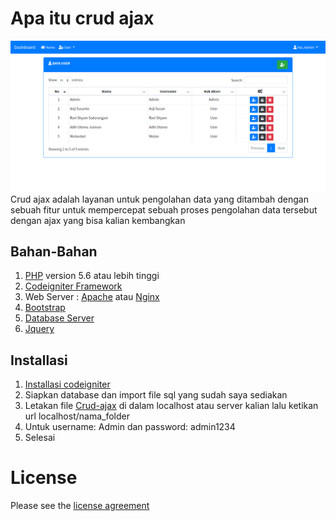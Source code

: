 # Apa itu crud ajax
![Image of Yaktocat](https://github.com/Fajarsubhan/crud-ajax/blob/master/assets/contoh.png)
Crud ajax adalah layanan untuk pengolahan data yang ditambah dengan sebuah fitur untuk
mempercepat sebuah proses pengolahan data tersebut dengan ajax yang bisa kalian kembangkan

## Bahan-Bahan
1. [PHP](https://www.php.net) version 5.6 atau lebih tinggi
2. [Codeigniter Framework](https://www.codeigniter.com)
3. Web Server : [Apache](https://httpd.apache.org) atau [Nginx](https://www.nginx.com)
4. [Bootstrap](https://getbootstrap.com)
5. [Database Server](https://www.mysql.com)
6. [Jquery](https://jquery.com)

## Installasi

1. [Installasi codeigniter](https://www.codeigniter.com/user_guide/installation/index.html)
2. Siapkan database dan import file sql yang sudah saya sediakan
3. Letakan file [Crud-ajax](https://github.com/Fajarsubhan/crud-ajax) di dalam localhost atau server kalian lalu ketikan url localhost/nama_folder
4. Untuk username: Admin dan password: admin1234
5. Selesai

# License

Please see the [license
agreement](https://github.com/bcit-ci/CodeIgniter/blob/develop/user_guide_src/source/license.rst)
